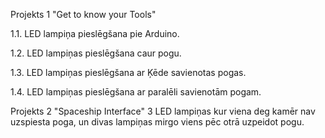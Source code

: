 

Projekts 1 "Get to know your Tools"

1.1. LED lampiņa pieslēgšana pie Arduino.

1.2. LED lampiņas pieslēgšana caur pogu.

1.3. LED lampiņas pieslēgšana ar Ķēde savienotas pogas.

1.4. LED lampiņas pieslēgšana ar paralēli savienotām pogam.

Projekts 2 "Spaceship Interface" 
3 LED lampiņas kur viena deg kamēr nav uzspiesta poga, un divas lampiņas mirgo viens pēc otrā uzpeidot pogu.


